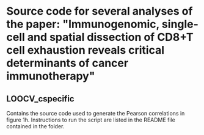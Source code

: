 # Source code for several analyses of the paper: "Immunogenomic, single-cell and spatial dissection of CD8+T cell exhaustion reveals critical determinants of cancer immunotherapy"

## LOOCV_cspecific
Contains the source code used to generate the Pearson correlations in figure 1h.
Instructions to run the script are listed in the README file contained in the folder.
